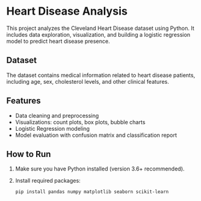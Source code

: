 # Heart Disease Analysis

This project analyzes the Cleveland Heart Disease dataset using Python. It includes data exploration, visualization, and building a logistic regression model to predict heart disease presence.

## Dataset

The dataset contains medical information related to heart disease patients, including age, sex, cholesterol levels, and other clinical features.

## Features

- Data cleaning and preprocessing
- Visualizations: count plots, box plots, bubble charts
- Logistic Regression modeling
- Model evaluation with confusion matrix and classification report

## How to Run

1. Make sure you have Python installed (version 3.6+ recommended).
2. Install required packages:

   ```bash
   pip install pandas numpy matplotlib seaborn scikit-learn

